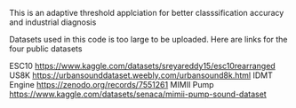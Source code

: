 This is an adaptive threshold applciation for better classsification accuracy and industrial diagnosis

Datasets used in this code is too large to be uploaded. Here are links for the four public datasets


ESC10
https://www.kaggle.com/datasets/sreyareddy15/esc10rearranged
US8K
https://urbansounddataset.weebly.com/urbansound8k.html
IDMT Engine
https://zenodo.org/records/7551261
MIMII Pump
https://www.kaggle.com/datasets/senaca/mimii-pump-sound-dataset
